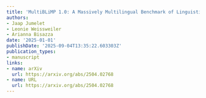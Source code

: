 ```yaml
---
title: 'MultiBLiMP 1.0: A Massively Multilingual Benchmark of Linguistic Minimal Pairs'
authors:
- Jaap Jumelet
- Leonie Weissweiler
- Arianna Bisazza
date: '2025-01-01'
publishDate: '2025-09-04T13:35:22.603303Z'
publication_types:
- manuscript
links:
- name: arXiv
  url: https://arxiv.org/abs/2504.02768
- name: URL
  url: https://arxiv.org/abs/2504.02768
---
```

